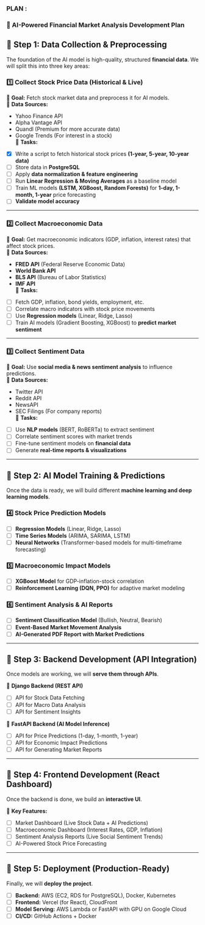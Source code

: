 
### PLAN :

### **🚀 AI-Powered Financial Market Analysis Development Plan**  

## **📌 Step 1: Data Collection & Preprocessing**
The foundation of the AI model is high-quality, structured **financial data**. We will split this into three key areas:

### **1️⃣ Collect Stock Price Data (Historical & Live)**
🔹 **Goal:** Fetch stock market data and preprocess it for AI models.  
🔹 **Data Sources:**  
   - Yahoo Finance API  
   - Alpha Vantage API  
   - Quandl (Premium for more accurate data)  
   - Google Trends (For interest in a stock)  
🔹 **Tasks:**  
   -[x] Write a script to fetch historical stock prices **(1-year, 5-year, 10-year data)**  
   -[ ] Store data in **PostgreSQL**  
   -[ ] Apply **data normalization & feature engineering**  
   -[ ] Run **Linear Regression & Moving Averages** as a baseline model  
   -[ ] Train ML models **(LSTM, XGBoost, Random Forests)** for **1-day, 1-month, 1-year** price forecasting  
   -[ ] **Validate model accuracy**  

---

### **2️⃣ Collect Macroeconomic Data**
🔹 **Goal:** Get macroeconomic indicators (GDP, inflation, interest rates) that affect stock prices.  
🔹 **Data Sources:**  
   - **FRED API** (Federal Reserve Economic Data)  
   - **World Bank API**  
   - **BLS API** (Bureau of Labor Statistics)  
   - **IMF API**  
🔹 **Tasks:**  
   -[ ] Fetch GDP, inflation, bond yields, employment, etc.  
   -[ ] Correlate macro indicators with stock price movements  
   -[ ] Use **Regression models** (Linear, Ridge, Lasso)  
   -[ ] Train AI models (Gradient Boosting, XGBoost) to **predict market sentiment**  

---

### **3️⃣ Collect Sentiment Data**
🔹 **Goal:** Use **social media & news sentiment analysis** to influence predictions.  
🔹 **Data Sources:**  
   - Twitter API  
   - Reddit API  
   - NewsAPI  
   - SEC Filings (For company reports)  
🔹 **Tasks:**  
   -[ ] Use **NLP models** (BERT, RoBERTa) to extract sentiment  
   -[ ] Correlate sentiment scores with market trends  
   -[ ] Fine-tune sentiment models on **financial data**  
   -[ ] Generate **real-time reports & visualizations**  

---

## **📌 Step 2: AI Model Training & Predictions**
Once the data is ready, we will build different **machine learning and deep learning models**.

### **4️⃣ Stock Price Prediction Models**
-[ ] **Regression Models** (Linear, Ridge, Lasso)  
-[ ] **Time Series Models** (ARIMA, SARIMA, LSTM)  
-[ ] **Neural Networks** (Transformer-based models for multi-timeframe forecasting)  

### **5️⃣ Macroeconomic Impact Models**
-[ ] **XGBoost Model** for GDP-inflation-stock correlation  
-[ ] **Reinforcement Learning (DQN, PPO)** for adaptive market modeling  

### **6️⃣ Sentiment Analysis & AI Reports**
-[ ] **Sentiment Classification Model** (Bullish, Neutral, Bearish)  
-[ ] **Event-Based Market Movement Analysis**  
-[ ] **AI-Generated PDF Report with Market Predictions**  

---

## **📌 Step 3: Backend Development (API Integration)**
Once models are working, we will **serve them through APIs**.

🔹 **Django Backend (REST API)**
   -[ ] API for Stock Data Fetching  
   -[ ] API for Macro Data Analysis  
   -[ ] API for Sentiment Insights  

🔹 **FastAPI Backend (AI Model Inference)**
   -[ ] API for Price Predictions (1-day, 1-month, 1-year)  
   -[ ] API for Economic Impact Predictions  
   -[ ] API for Generating Market Reports  

---

## **📌 Step 4: Frontend Development (React Dashboard)**
Once the backend is done, we build an **interactive UI**.

🔹 **Key Features:**
   -[ ] Market Dashboard (Live Stock Data + AI Predictions)  
   -[ ] Macroeconomic Dashboard (Interest Rates, GDP, Inflation)  
   -[ ] Sentiment Analysis Reports (Live Social Sentiment Trends)  
   -[ ] AI-Powered Stock Price Forecasting  

---

## **📌 Step 5: Deployment (Production-Ready)**
Finally, we will **deploy the project**.

-[ ] **Backend:** AWS (EC2, RDS for PostgreSQL), Docker, Kubernetes  
-[ ] **Frontend:** Vercel (for React), CloudFront  
-[ ] **Model Serving:** AWS Lambda or FastAPI with GPU on Google Cloud  
-[ ] **CI/CD:** GitHub Actions + Docker  
